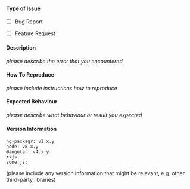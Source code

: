 #### Type of Issue

- [ ] Bug Report
- [ ] Feature Request


#### Description

_please describe the error that you encountered_


#### How To Reproduce

_please include instructions how to reproduce_


#### Expected Behaviour

_please describe what behaviour or result you expected_

#### Version Information

```
ng-packagr: v1.x.y
node: v8.x.y
@angular: v4.x.y
rxjs:
zone.js:
```

(please include any version information that might be relevant, e.g. other third-party libraries)
